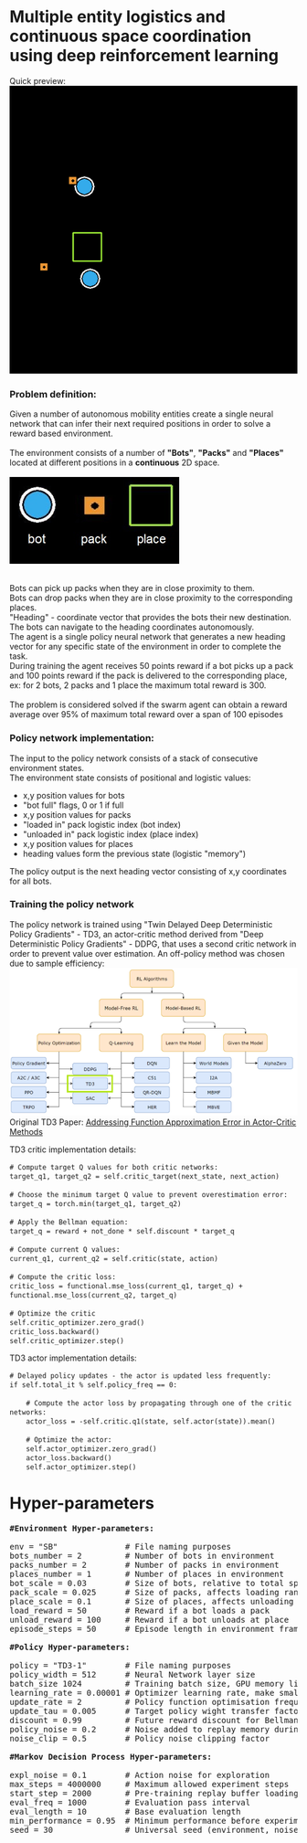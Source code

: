 # Multiple entity logistics and continuous space coordination using deep reinforcement learning

Quick preview:<br />
![](images/evaluation_loop.gif)

### Problem definition:
Given a number of autonomous mobility entities create a single neural network that can infer their next required positions in order to solve a reward based environment.<br /><br />
The environment consists of a number of <strong>"Bots"</strong>, <strong>"Packs"</strong> and <strong>"Places"</strong> located at different positions in a <strong>continuous</strong> 2D space.<br /><br />
![](images/legend.jpg)<br/><br/>

Bots can pick up packs when they are in close proximity to them.<br />
Bots can drop packs when they are in close proximity to the corresponding places.<br />
"Heading" - coordinate vector that provides the bots their new destination. The bots can navigate to the heading coordinates autonomously.<br />
The agent is a single policy neural network that generates a new heading vector for any specific state of the environment in order to complete the task.<br />
During training the agent receives 50 points reward if a bot picks up a pack and 100 points reward if the pack is delivered to the corresponding place, ex: for 2 bots, 2 packs and 1 place the maximum total reward is 300.<br /><br />
The problem is considered solved if the swarm agent can obtain a reward average over 95% of maximum total reward over a span of 100 episodes

### Policy network implementation:

The input to the policy network consists of a stack of consecutive environment states.<br />
The environment state consists of positional and logistic values:
- x,y position values for bots
- "bot full" flags, 0 or 1 if full
- x,y position values for packs
- "loaded in" pack logistic index (bot index)
- "unloaded in" pack logistic index (place index)
- x,y position values for places
- heading values form the previous state (logistic "memory")

The policy output is the next heading vector consisting of x,y coordinates for all bots.

### Training the policy network

The policy network is trained using "Twin Delayed Deep Deterministic Policy Gradients" - TD3, an actor-critic method 
derived from "Deep Deterministic Policy Gradients" - DDPG, that uses a second critic network in order to prevent
value over estimation. An off-policy method was chosen due to sample efficiency: <br/>
![](images/methods_tree.png)
Original TD3 Paper: [Addressing Function Approximation Error in Actor-Critic Methods](https://arxiv.org/pdf/1802.09477.pdf) <br/>

TD3 critic implementation details:
    
    # Compute target Q values for both critic networks:
    target_q1, target_q2 = self.critic_target(next_state, next_action)
    
    # Choose the minimum target Q value to prevent overestimation error:
	target_q = torch.min(target_q1, target_q2)
	
	# Apply the Bellman equation:
	target_q = reward + not_done * self.discount * target_q

    # Compute current Q values:
	current_q1, current_q2 = self.critic(state, action)
	
	# Compute the critic loss:
	critic_loss = functional.mse_loss(current_q1, target_q) + functional.mse_loss(current_q2, target_q)
	
	# Optimize the critic
    self.critic_optimizer.zero_grad()
	critic_loss.backward()
	self.critic_optimizer.step()
	
TD3 actor implementation details:
	
	# Delayed policy updates - the actor is updated less frequently:
	if self.total_it % self.policy_freq == 0:
	
	    # Compute the actor loss by propagating through one of the critic networks:
	    actor_loss = -self.critic.q1(state, self.actor(state)).mean()
		
	    # Optimize the actor:
	    self.actor_optimizer.zero_grad()
	    actor_loss.backward()
	    self.actor_optimizer.step()
	    
# Hyper-parameters
<pre>
<strong>#Environment Hyper-parameters:</strong> <br />
env = "SB"              # File naming purposes
bots_number = 2         # Number of bots in environment
packs_number = 2        # Number of packs in environment
places_number = 1       # Number of places in environment
bot_scale = 0.03        # Size of bots, relative to total space
pack_scale = 0.025      # Size of packs, affects loading range
place_scale = 0.1       # Size of places, affects unloading range
load_reward = 50        # Reward if a bot loads a pack
unload_reward = 100     # Reward if a bot unloads at place
episode_steps = 50      # Episode length in environment frames

<strong>#Policy Hyper-parameters: </strong><br />
policy = "TD3-1"        # File naming purposes
policy_width = 512      # Neural Network layer size
batch_size 1024         # Training batch size, GPU memory limited
learning_rate = 0.00001 # Optimizer learning rate, make smaller for larger networks
update_rate = 2         # Policy function optimisation frequency
update_tau = 0.005      # Target policy wight transfer factor
discount = 0.99         # Future reward discount for Bellman equation
policy_noise = 0.2      # Noise added to replay memory during the optimisation pass
noise_clip = 0.5        # Policy noise clipping factor

<strong>#Markov Decision Process Hyper-parameters: </strong><br />
expl_noise = 0.1        # Action noise for exploration
max_steps = 4000000     # Maximum allowed experiment steps
start_step = 2000       # Pre-training replay buffer loading
eval_freq = 1000        # Evaluation pass interval 
eval_length = 10        # Base evaluation length
min_performance = 0.95  # Minimum performance before experiment stops (see problem statement)
seed = 30               # Universal seed (environment, noise, weight initialisation)
</pre>